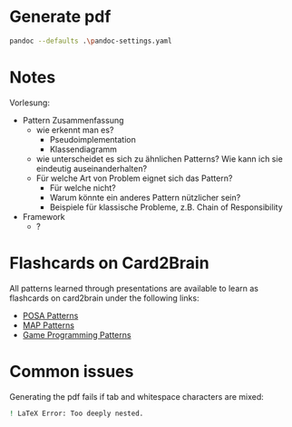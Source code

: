 # Generate pdf

```bash
pandoc --defaults .\pandoc-settings.yaml
```

# Notes

Vorlesung:

- Pattern Zusammenfassung
  - wie erkennt man es?
    - Pseudoimplementation
    - Klassendiagramm
  - wie unterscheidet es sich zu ähnlichen Patterns? Wie kann ich sie eindeutig auseinanderhalten?
  - Für welche Art von Problem eignet sich das Pattern?
    - Für welche nicht?
    - Warum könnte ein anderes Pattern nützlicher sein?
    - Beispiele für klassische Probleme, z.B. Chain of Responsibility
- Framework
  - ?

# Flashcards on Card2Brain

All patterns learned through presentations are available to learn as flashcards on card2brain under the following links:

- [POSA Patterns](https://card2brain.ch/folder/pf_posa)
- [MAP Patterns](https://card2brain.ch/folder/pf_map)
- [Game Programming Patterns](https://card2brain.ch/folder/pf_game_programming)

# Common issues

Generating the pdf fails if tab and whitespace characters are mixed:

```bash
! LaTeX Error: Too deeply nested.
```
